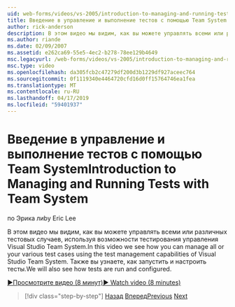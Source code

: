 ```yaml
---
uid: web-forms/videos/vs-2005/introduction-to-managing-and-running-tests-with-team-system
title: Введение в управление и выполнение тестов с помощью Team System | Документация Майкрософт
author: rick-anderson
description: В этом видео мы видим, как вы можете управлять всеми или различных тестовых случаев, используя возможности тестирования управления Visual Studio Team System. Мы также увидим...
ms.author: riande
ms.date: 02/09/2007
ms.assetid: e262ca69-55e5-4ec2-b278-78ee129b4649
msc.legacyurl: /web-forms/videos/vs-2005/introduction-to-managing-and-running-tests-with-team-system
msc.type: video
ms.openlocfilehash: da305fcb2c47279df200d3b1229df927aceec764
ms.sourcegitcommit: 0f1119340e4464720cfd16d0ff15764746ea1fea
ms.translationtype: MT
ms.contentlocale: ru-RU
ms.lasthandoff: 04/17/2019
ms.locfileid: "59401937"
---
```

# <a name="introduction-to-managing-and-running-tests-with-team-system"></a><span data-ttu-id="8a283-104">Введение в управление и выполнение тестов с помощью Team System</span><span class="sxs-lookup"><span data-stu-id="8a283-104">Introduction to Managing and Running Tests with Team System</span></span>

<span data-ttu-id="8a283-105">по Эрика ли</span><span class="sxs-lookup"><span data-stu-id="8a283-105">by Eric Lee</span></span>

<span data-ttu-id="8a283-106">В этом видео мы видим, как вы можете управлять всеми или различных тестовых случаев, используя возможности тестирования управления Visual Studio Team System.</span><span class="sxs-lookup"><span data-stu-id="8a283-106">In this video we see how you can manage all or your various test cases using the test management capabilities of Visual Studio Team System.</span></span> <span data-ttu-id="8a283-107">Также вы узнаете, как запустить и настроить тесты.</span><span class="sxs-lookup"><span data-stu-id="8a283-107">We will also see how tests are run and configured.</span></span>

[<span data-ttu-id="8a283-108">&#9654;Просмотрите видео (8 минут)</span><span class="sxs-lookup"><span data-stu-id="8a283-108">&#9654; Watch video (8 minutes)</span></span>](https://channel9.msdn.com/Blogs/ASP-NET-Site-Videos/introduction-to-managing-and-running-tests-with-team-system)

> [!div class="step-by-step"]
> <span data-ttu-id="8a283-109">[Назад](introduction-to-manual-testing-with-team-system.md)
> [Вперед](measuring-the-business-value-of-ajax.md)</span><span class="sxs-lookup"><span data-stu-id="8a283-109">[Previous](introduction-to-manual-testing-with-team-system.md)
[Next](measuring-the-business-value-of-ajax.md)</span></span>
